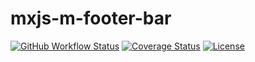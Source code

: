 # mxjs-m-footer-bar

[![GitHub Workflow Status](https://img.shields.io/github/actions/workflow/status/miaoxing/mxjs-m-footer-bar/build.yml?style=flat-square)](https://github.com/miaoxing/mxjs-m-footer-bar/actions)
[![Coverage Status](https://img.shields.io/coveralls/miaoxing/mxjs-m-footer-bar.svg?style=flat-square)](https://coveralls.io/r/miaoxing/mxjs-m-footer-bar)
[![License](http://img.shields.io/badge/license-MIT-brightgreen.svg?style=flat-square)](http://www.opensource.org/licenses/MIT)
